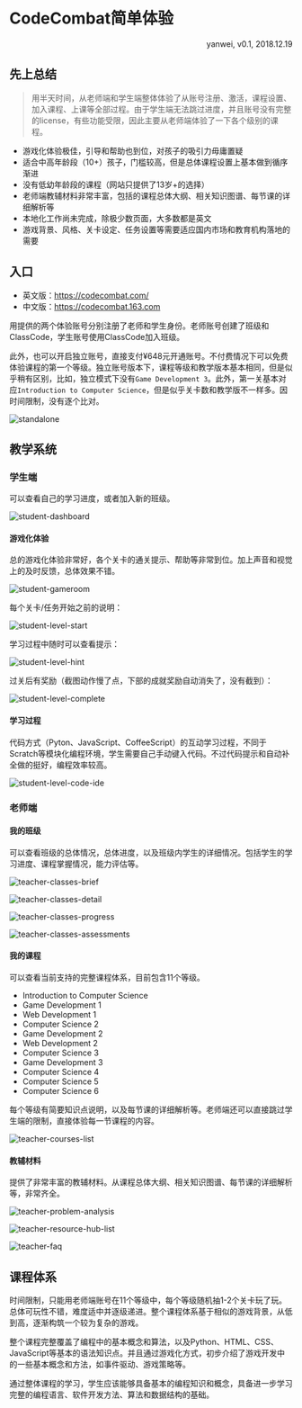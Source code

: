 # CodeCombat简单体验

<link rel="stylesheet" href="https://yanwei.github.io/auto-number-title.css" />

<p align='right'>yanwei, v0.1, 2018.12.19</p>

## 先上总结

> 用半天时间，从老师端和学生端整体体验了从账号注册、激活，课程设置、加入课程、上课等全部过程。由于学生端无法跳过进度，并且账号没有完整的license，有些功能受限，因此主要从老师端体验了一下各个级别的课程。

* 游戏化体验极佳，引导和帮助也到位，对孩子的吸引力毋庸置疑
* 适合中高年龄段（10+）孩子，门槛较高，但是总体课程设置上基本做到循序渐进
* 没有低幼年龄段的课程（网站只提供了13岁+的选择）
* 老师端教辅材料非常丰富，包括的课程总体大纲、相关知识图谱、每节课的详细解析等
* 本地化工作尚未完成，除极少数页面，大多数都是英文
* 游戏背景、风格、关卡设定、任务设置等需要适应国内市场和教育机构落地的需要

## 入口

* 英文版：https://codecombat.com/
* 中文版：https://codecombat.163.com

用提供的两个体验账号分别注册了老师和学生身份。老师账号创建了班级和ClassCode，学生账号使用ClassCode加入班级。

此外，也可以开启独立账号，直接支付¥648元开通账号。不付费情况下可以免费体验课程的第一个等级。独立账号版本下，课程等级和教学版本基本相同，但是似乎稍有区别，比如，独立模式下没有`Game Development 3`。此外，第一关基本对应`Introduction to Computer Science`，但是似乎关卡数和教学版不一样多。因时间限制，没有逐个比对。

![standalone](codecombat-first-sight/standalone.png)

## 教学系统

### 学生端

可以查看自己的学习进度，或者加入新的班级。

![student-dashboard](codecombat-first-sight/student-dashboard.png)

#### 游戏化体验

总的游戏化体验非常好，各个关卡的通关提示、帮助等非常到位。加上声音和视觉上的及时反馈，总体效果不错。

![student-gameroom](codecombat-first-sight/student-gameroom.png)

每个关卡/任务开始之前的说明：

![student-level-start](codecombat-first-sight/student-level-start.png)

学习过程中随时可以查看提示：

![student-level-hint](codecombat-first-sight/student-level-hint.png)

过关后有奖励（截图动作慢了点，下部的成就奖励自动消失了，没有截到）：

![student-level-complete](codecombat-first-sight/student-level-complete.png)

#### 学习过程

代码方式（Pyton、JavaScript、CoffeeScript）的互动学习过程，不同于Scratch等模块化编程环境，学生需要自己手动键入代码。不过代码提示和自动补全做的挺好，编程效率较高。

![student-level-code-ide](codecombat-first-sight/student-level-code-ide.png)

### 老师端

#### 我的班级

可以查看班级的总体情况，总体进度，以及班级内学生的详细情况。包括学生的学习进度、课程掌握情况，能力评估等。

![teacher-classes-brief](codecombat-first-sight/teacher-classes-brief.png)

![teacher-classes-detail](codecombat-first-sight/teacher-classes-detail.png)

![teacher-classes-progress](codecombat-first-sight/teacher-classes-progress.png)

![teacher-classes-assessments](codecombat-first-sight/teacher-classes-assessments.png)

#### 我的课程

可以查看当前支持的完整课程体系，目前包含11个等级。

* Introduction to Computer Science
* Game Development 1
* Web Development 1
* Computer Science 2
* Game Development 2
* Web Development 2
* Computer Science 3
* Game Development 3
* Computer Science 4
* Computer Science 5
* Computer Science 6

每个等级有简要知识点说明，以及每节课的详细解析等。老师端还可以直接跳过学生端的限制，直接体验每一节课程的内容。

![teacher-courses-list](codecombat-first-sight/teacher-courses-list.png)

#### 教辅材料

提供了非常丰富的教辅材料。从课程总体大纲、相关知识图谱、每节课的详细解析等，非常齐全。

![teacher-problem-analysis](codecombat-first-sight/teacher-problem-analysis.png)

![teacher-resource-hub-list](codecombat-first-sight/teacher-resource-hub-list.png)

![teacher-faq](codecombat-first-sight/teacher-faq.png)

## 课程体系

时间限制，只能用老师端账号在11个等级中，每个等级随机抽1-2个关卡玩了玩。总体可玩性不错，难度适中并逐级递进。整个课程体系基于相似的游戏背景，从低到高，逐渐构筑一个较为复杂的游戏。

整个课程完整覆盖了编程中的基本概念和算法，以及Python、HTML、CSS、JavaScript等基本的语法知识点。并且通过游戏化方式，初步介绍了游戏开发中的一些基本概念和方法，如事件驱动、游戏策略等。

通过整体课程的学习，学生应该能够具备基本的编程知识和概念，具备进一步学习完整的编程语言、软件开发方法、算法和数据结构的基础。
